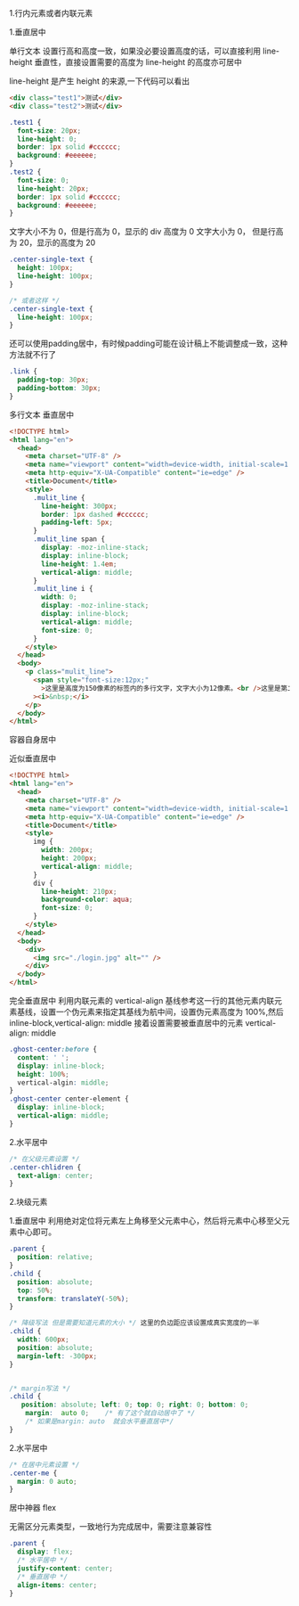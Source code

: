 1.行内元素或者内联元素

1.垂直居中

单行文本
设置行高和高度一致，如果没必要设置高度的话，可以直接利用 line-height 垂直性，直接设置需要的高度为 line-height 的高度亦可居中

line-height 是产生 height 的来源,一下代码可以看出

```html
<div class="test1">测试</div>
<div class="test2">测试</div>
```

```css
.test1 {
  font-size: 20px;
  line-height: 0;
  border: 1px solid #cccccc;
  background: #eeeeee;
}
.test2 {
  font-size: 0;
  line-height: 20px;
  border: 1px solid #cccccc;
  background: #eeeeee;
}
```

文字大小不为 0，但是行高为 0，显示的 div 高度为 0
文字大小为 0， 但是行高为 20，显示的高度为 20

```css
.center-single-text {
  height: 100px;
  line-height: 100px;
}

/* 或者这样 */
.center-single-text {
  line-height: 100px;
}
```

还可以使用padding居中，有时候padding可能在设计稿上不能调整成一致，这种方法就不行了
```css
.link {
  padding-top: 30px;
  padding-bottom: 30px;
}
```

多行文本 垂直居中

```html
<!DOCTYPE html>
<html lang="en">
  <head>
    <meta charset="UTF-8" />
    <meta name="viewport" content="width=device-width, initial-scale=1.0" />
    <meta http-equiv="X-UA-Compatible" content="ie=edge" />
    <title>Document</title>
    <style>
      .mulit_line {
        line-height: 300px;
        border: 1px dashed #cccccc;
        padding-left: 5px;
      }
      .mulit_line span {
        display: -moz-inline-stack;
        display: inline-block;
        line-height: 1.4em;
        vertical-align: middle;
      }
      .mulit_line i {
        width: 0;
        display: -moz-inline-stack;
        display: inline-block;
        vertical-align: middle;
        font-size: 0;
      }
    </style>
  </head>
  <body>
    <p class="mulit_line">
      <span style="font-size:12px;"
        >这里是高度为150像素的标签内的多行文字，文字大小为12像素。<br />这里是第二行，用来测试多行的显示效果。</span
      ><i>&nbsp;</i>
    </p>
  </body>
</html>
```

容器自身居中

近似垂直居中

```html
<!DOCTYPE html>
<html lang="en">
  <head>
    <meta charset="UTF-8" />
    <meta name="viewport" content="width=device-width, initial-scale=1.0" />
    <meta http-equiv="X-UA-Compatible" content="ie=edge" />
    <title>Document</title>
    <style>
      img {
        width: 200px;
        height: 200px;
        vertical-align: middle;
      }
      div {
        line-height: 210px;
        background-color: aqua;
        font-size: 0;
      }
    </style>
  </head>
  <body>
    <div>
      <img src="./login.jpg" alt="" />
    </div>
  </body>
</html>
```

完全垂直居中
利用内联元素的 vertical-align 基线参考这一行的其他元素内联元素基线，设置一个伪元素来指定其基线为航中间，设置伪元素高度为 100%,然后 inline-block,vertical-align: middle
接着设置需要被垂直居中的元素 vertical-align: middle

```css
.ghost-center:before {
  content: ' ';
  display: inline-block;
  height: 100%;
  vertical-algin: middle;
}
.ghost-center center-element {
  display: inline-block;
  vertical-align: middle;
}
```

2.水平居中

```css
/* 在父级元素设置 */
.center-chlidren {
  text-align: center;
}
```

2.块级元素

1.垂直居中
利用绝对定位将元素左上角移至父元素中心，然后将元素中心移至父元素中心即可。

```css
.parent {
  position: relative;
}
.child {
  position: absolute;
  top: 50%;
  transform: translateY(-50%);
}

/* 降级写法 但是需要知道元素的大小 */ 这里的负边距应该设置成真实宽度的一半
.child {
  width: 600px;
  position: absolute;
  margin-left: -300px;
}


/* margin写法 */
.child {
   position: absolute; left: 0; top: 0; right: 0; bottom: 0;
    margin:  auto 0;    /* 有了这个就自动居中了 */ 
    /* 如果是margin: auto  就会水平垂直居中*/
}
```


2.水平居中

```css
/* 在居中元素设置 */
.center-me {
  margin: 0 auto;
}
```

居中神器 flex

无需区分元素类型，一致地行为完成居中，需要注意兼容性

```css
.parent {
  display: flex;
  /* 水平居中 */
  justify-content: center;
  /* 垂直居中 */
  align-items: center;
}
```
